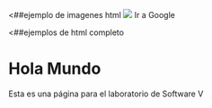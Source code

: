 <##ejemplo de imagenes html
<img src="https://www.google.com/url?sa=i&url=https%3A%2F%2Fwww.apinem.com%2Fimagenes-html%2F&psig=AOvVaw3kVOWSlHGpom1comaVnH0G&ust=1759623961977000&source=images&cd=vfe&opi=89978449&ved=0CBUQjRxqFwoTCOjGuJukiZADFQAAAAAdAAAAABAE">
<a bref="https://developer.mozilla.org/es/docs/Learn_web_development/Core/Structuring_content/HTML_images">Ir a Google</a>


<##ejemplos de html completo
<html>
  <head>
    <title>Página de ejemplo</title>
  </head>
  <body>
    <h1>Hola Mundo</h1>
    <p>Esta es una página para el laboratorio de Software V</p>
  </body>
</html>




